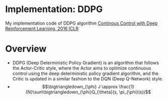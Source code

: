 # Implementation: DDPG

My implementation code of DDPG algorithm
[Continous Control with Deep Reinforcement Learning, 2016 ICLR](https://arxiv.org/pdf/1509.02971.pdf)


# Overview

- DDPG (Deep Deterministic Policy Gradient) is an algorithm that follows the Actor-Critic style, where the Actor aims to optimize continuous control using the deep deterministic policy gradient algorithm, and the Critic is updated in a similar fashion to the DQN (Deep Q-Network) style.
- $$\bigtriangledown_{\phi} J \approx  \frac{1}{N}\sum\bigtriangledown_{\phi}Q_{\theta}(s, \pi_{\phi}(s))$$

